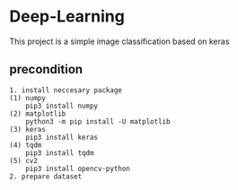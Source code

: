 # Deep-Learning
This project is a simple image classification based on keras 
## precondition
    1. install neccesary package
    (1) numpy   
        pip3 install numpy
    (2) matplotlib
        python3 -m pip install -U matplotlib
    (3) keras
        pip3 install keras
    (4) tqdm
        pip3 install tqdm
    (5) cv2
        pip3 install opencv-python
    2. prepare dataset

